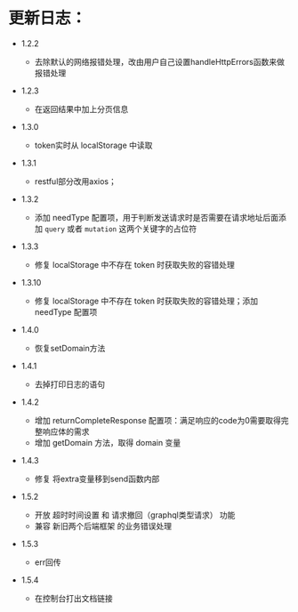 # 更新日志：
- 1.2.2
    - 去除默认的网络报错处理，改由用户自己设置handleHttpErrors函数来做报错处理 

- 1.2.3
    - 在返回结果中加上分页信息

- 1.3.0
    - token实时从 localStorage 中读取

- 1.3.1
    - restful部分改用axios；

- 1.3.2
    - 添加 needType 配置项，用于判断发送请求时是否需要在请求地址后面添加 ``` query ``` 或者 ``` mutation ``` 这两个关键字的占位符

- 1.3.3
    - 修复 localStorage 中不存在 token 时获取失败的容错处理
- 1.3.10
    - 修复 localStorage 中不存在 token 时获取失败的容错处理；添加 needType 配置项

- 1.4.0
    - 恢复setDomain方法

- 1.4.1
    - 去掉打印日志的语句

- 1.4.2
    - 增加 returnCompleteResponse 配置项：满足响应的code为0需要取得完整响应体的需求
    - 增加 getDomain 方法，取得 domain 变量

- 1.4.3
    - 修复 将extra变量移到send函数内部

- 1.5.2
    - 开放 超时时间设置 和 请求撤回（graphql类型请求） 功能
    - 兼容 新旧两个后端框架 的业务错误处理

- 1.5.3
    - err回传

- 1.5.4
    - 在控制台打出文档链接
